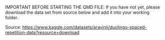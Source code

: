IMPORTANT BEFORE STARTING THE QMD FILE:
If you have not yet, please download the data set from source below and add it into your working folder.

Source: https://www.kaggle.com/datasets/aravinii/duolingo-spaced-repetition-data?resource=download
